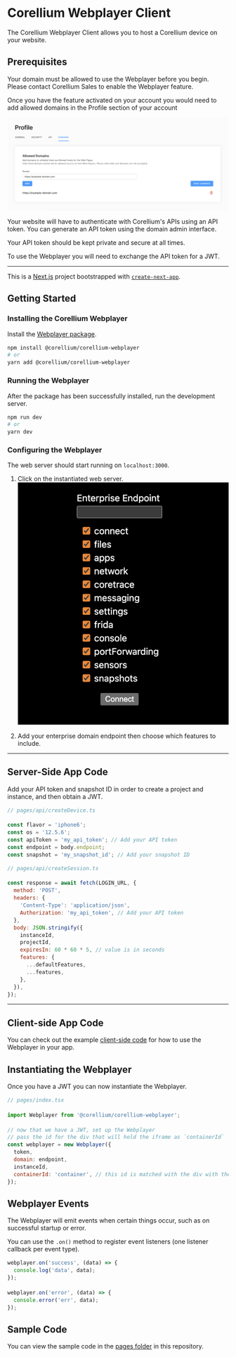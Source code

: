 # Corellium Webplayer Client

The Corellium Webplayer Client allows you to host a Corellium device on your website.

## Prerequisites

Your domain must be allowed to use the Webplayer before you begin. Please contact
Corellium Sales to enable the Webplayer feature.

Once you have the feature activated on your account you would need to add allowed domains in the Profile section of your account

![account profile](public/domain-image.png)

Your website will have to authenticate with Corellium's APIs using an API token.
You can generate an API token using the domain admin interface.

Your API token should be kept private and secure at all times.

To use the Webplayer you will need to exchange the API token for a JWT.

---

This is a [Next.js](https://nextjs.org/) project bootstrapped with [`create-next-app`](https://github.com/vercel/next.js/tree/canary/packages/create-next-app).

## Getting Started

### Installing the Corellium Webplayer

Install the [Webplayer package](https://www.npmjs.com/package/@corellium/corellium-webplayer).

```bash
npm install @corellium/corellium-webplayer
# or
yarn add @corellium/corellium-webplayer
```

### Running the Webplayer

After the package has been successfully installed, run the development server.

```bash
npm run dev
# or
yarn dev
```

### Configuring the Webplayer

The web server should start running on `localhost:3000`.

1. Click on the instantiated web server.
   ![configure the server](public/configure-server.png)

2. Add your enterprise domain endpoint then choose which features to include.

---

## Server-Side App Code

Add your API token and snapshot ID in order to create a project and instance, and then obtain a JWT.

```js
// pages/api/createDevice.ts

const flavor = 'iphone6';
const os = '12.5.6';
const apiToken = 'my_api_token'; // Add your API token
const endpoint = body.endpoint;
const snapshot = 'my_snapshot_id'; // Add your snapshot ID
```

```js
// pages/api/createSession.ts

const response = await fetch(LOGIN_URL, {
  method: 'POST',
  headers: {
    'Content-Type': 'application/json',
    Authorization: 'my_api_token', // Add your API token
  },
  body: JSON.stringify({
    instanceId,
    projectId,
    expiresIn: 60 * 60 * 5, // value is in seconds
    features: {
      ...defaultFeatures,
      ...features,
    },
  }),
});
```

---

## Client-side App Code

You can check out the example [client-side code](pages/index.tsx) for how to use the Webplayer in your app.

## Instantiating the Webplayer

Once you have a JWT you can now instantiate the Webplayer.

```js
// pages/index.tsx

import Webplayer from '@corellium/corellium-webplayer';

// now that we have a JWT, set up the Webplayer
// pass the id for the div that will hold the iframe as `containerId`
const webplayer = new Webplayer({
  token,
  domain: endpoint,
  instanceId,
  containerId: 'container', // this id is matched with the div with the same id in the HTML
});
```

## Webplayer Events

The Webplayer will emit events when certain things occur, such as on successful startup or error.

You can use the `.on()` method to register event listeners (one listener callback per event type).

```js
webplayer.on('success', (data) => {
  console.log('data', data);
});

webplayer.on('error', (data) => {
  console.error('err', data);
});
```

## Sample Code

You can view the sample code in the [pages folder](pages) in this repository.
